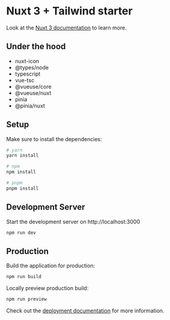 # Nuxt 3 + Tailwind starter

Look at the [Nuxt 3 documentation](https://nuxt.com/docs/getting-started/introduction) to learn more.

## Under the hood

- nuxt-icon
- @types/node
- typescript
- vue-tsc
- @vueuse/core
- @vueuse/nuxt
- pinia
- @pinia/nuxt

## Setup

Make sure to install the dependencies:

```bash
# yarn
yarn install

# npm
npm install

# pnpm
pnpm install
```

## Development Server

Start the development server on http://localhost:3000

```bash
npm run dev
```

## Production

Build the application for production:

```bash
npm run build
```

Locally preview production build:

```bash
npm run preview
```

Check out the [deployment documentation](https://nuxt.com/docs/getting-started/deployment) for more information.
